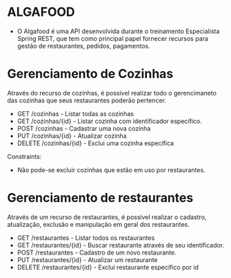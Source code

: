 # ALGAFOOD
- O Algafood é uma API desenvolvida durante o treinamento Especialista Spring REST, que tem como principal papel fornecer recursos para gestão de restaurantes, pedidos, pagamentos.

# Gerenciamento de Cozinhas

Através do recurso de cozinhas, é possível realizar todo o gerencimaneto das cozinhas que seus restaurantes poderão pertencer.

* GET /cozinhas - Listar todas as cozinhas
* GET /cozinhas/{id} - Listar cozinha com identificador específico.
* POST /cozinhas - Cadastrar uma nova cozinha
* PUT /cozinhas/{id} - Atualizar cozinha
* DELETE /cozinhas/{id} - Exclui uma cozinha específica

Constraints:
 - Não pode-se excluir cozinhas que estão em uso por restaurantes.

# Gerenciamento de restaurantes

Através de um recurso de restaurantes, é possível realizar o cadastro, atualização, exclusão e manipulação em geral dos restaurantes.

* GET /restaurantes - Listar todos os restaurantes
* GET /restaurantes/{id} - Buscar restaurante através de seu identificador.
* POST /restaurantes - Cadastro de um novo restaurante.
* PUT /restaurantes/{id} - Atualizar um restaurante
* DELETE /restaurantes/{id} - Exclui restaurante específico por id

